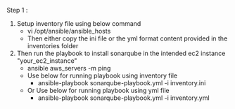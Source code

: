 Step 1 :
1. Setup inventory file using below command 
    - vi /opt/ansible/ansible_hosts
    - Then either copy the ini file or the yml format content provided in the inventories folder
2. Then run the playbook to install sonarqube in the intended ec2 instance "your_ec2_instance"
    - ansible aws_servers -m ping
    - Use below for running playbook using inventory file
        - ansible-playbook sonarqube-playbook.yml -i inventory.ini
    - Or Use below for running playbook using yml file
        - ansible-playbook sonarqube-playbook.yml -i inventory.yml

